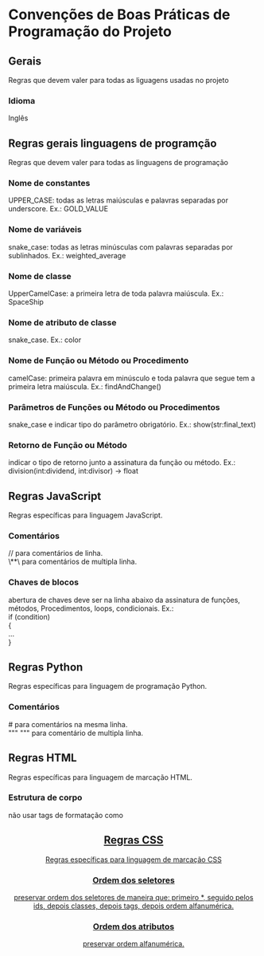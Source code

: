 
# Convenções de Boas Práticas de Programação do Projeto

## Gerais
Regras que devem valer para todas as liguagens usadas no projeto

### Idioma
Inglês

## Regras gerais linguagens de programção

Regras que devem valer para todas as linguagens de programação

### Nome de constantes
UPPER_CASE: todas as letras maiúsculas e palavras separadas por underscore. Ex.: GOLD_VALUE

### Nome de variáveis
snake_case: todas as letras minúsculas com palavras separadas por sublinhados. Ex.: weighted_average

### Nome de classe
UpperCamelCase: a primeira letra de toda palavra maiúscula. Ex.: SpaceShip

### Nome de atributo de classe
snake_case. Ex.: color

### Nome de Função ou Método ou Procedimento
camelCase: primeira palavra em minúsculo e toda palavra que segue tem a primeira letra maiúscula. Ex.: findAndChange()

### Parâmetros de Funções ou Método ou Procedimentos
snake_case e indicar tipo do parâmetro obrigatório. Ex.: show(str:final_text)

### Retorno de Função ou Método
indicar o tipo de retorno junto a assinatura da função ou método. Ex.: division(int:dividend, int:divisor) -> float

## Regras JavaScript
Regras específicas para linguagem JavaScript.

### Comentários
// para comentários de linha.  
\\**\ para comentários de multipla linha.

### Chaves de blocos
abertura de chaves deve ser na linha abaixo da assinatura de funções, métodos, Procedimentos, loops, condicionais. Ex.:  
if (condition)  
{  
...  
}

## Regras Python
Regras específicas para linguagem de programação Python.

### Comentários
\# para comentários na mesma linha.  
""" """ para comentário de multipla linha.

## Regras HTML
Regras específicas para linguagem de marcação HTML.

### Estrutura de corpo
não usar tags de formatação como <br> <center> <u>

## Regras CSS
Regras específicas para linguagem de marcação CSS

### Ordem dos seletores
preservar ordem dos seletores de maneira que: primeiro \*, seguido pelos ids, depois classes, depois tags, depois ordem alfanumérica.

### Ordem dos atributos
preservar ordem alfanumérica.
